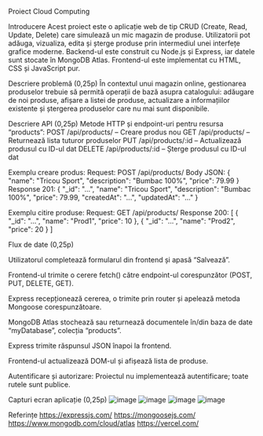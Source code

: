 Proiect Cloud Computing

Introducere
Acest proiect este o aplicație web de tip CRUD (Create, Read, Update, Delete) care simulează un mic magazin de produse. Utilizatorii pot adăuga, vizualiza, edita și șterge produse prin intermediul unei interfețe grafice moderne. Backend-ul este construit cu Node.js și Express, iar datele sunt stocate în MongoDB Atlas. Frontend-ul este implementat cu HTML, CSS și JavaScript pur.

Descriere problemă (0,25p)
În contextul unui magazin online, gestionarea produselor trebuie să permită operații de bază asupra catalogului: adăugare de noi produse, afișare a listei de produse, actualizare a informațiilor existente și ștergerea produselor care nu mai sunt disponibile.

Descriere API (0,25p)
Metode HTTP și endpoint-uri pentru resursa “products”:
POST /api/products/ – Creare produs nou
GET /api/products/ – Returnează lista tuturor produselor
PUT /api/products/:id – Actualizează produsul cu ID-ul dat
DELETE /api/products/:id – Șterge produsul cu ID-ul dat

Exemplu creare produs:
Request: POST /api/products/
Body JSON: { "name": "Tricou Sport", "description": "Bumbac 100%", "price": 79.99 }
Response 201: { "_id": "...", "name": "Tricou Sport", "description": "Bumbac 100%", "price": 79.99, "createdAt": "...", "updatedAt": "..." }

Exemplu citire produse:
Request: GET /api/products/
Response 200: [ { "_id": "...", "name": "Prod1", "price": 10 }, { "_id": "...", "name": "Prod2", "price": 20 } ]

Flux de date (0,25p)

Utilizatorul completează formularul din frontend și apasă “Salvează”.

Frontend-ul trimite o cerere fetch() către endpoint-ul corespunzător (POST, PUT, DELETE, GET).

Express recepționează cererea, o trimite prin router și apelează metoda Mongoose corespunzătoare.

MongoDB Atlas stochează sau returnează documentele în/din baza de date “myDatabase”, colecția “products”.

Express trimite răspunsul JSON înapoi la frontend.

Frontend-ul actualizează DOM-ul și afișează lista de produse.

Autentificare și autorizare:
Proiectul nu implementează autentificare; toate rutele sunt publice.

Capturi ecran aplicație (0,25p)
![image](https://github.com/user-attachments/assets/72eb648f-b3f1-4605-92ca-a57df954a6af)
![image](https://github.com/user-attachments/assets/71acd163-e9a3-4474-8854-f5ffe7b89a0c)
![image](https://github.com/user-attachments/assets/05e834a3-5718-4c35-a96d-20db84cc0e31)
![image](https://github.com/user-attachments/assets/4c564117-068b-4d94-b497-a2c0b550bf2c)


Referințe
https://expressjs.com/
https://mongoosejs.com/
https://www.mongodb.com/cloud/atlas
https://vercel.com/
